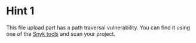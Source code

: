 # Hint 1

This file upload part has a path traversal vulnerability. You can find it using one of the [Snyk tools](../tools/snyktools.md) and scan your project.